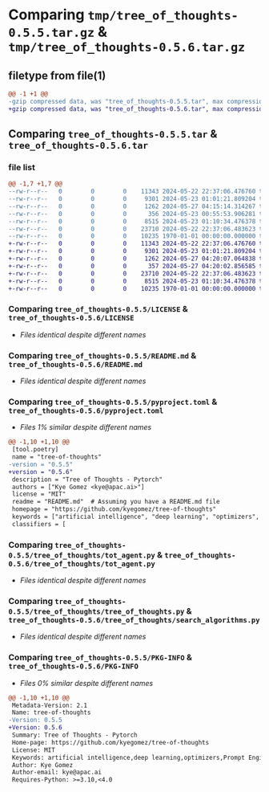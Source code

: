 # Comparing `tmp/tree_of_thoughts-0.5.5.tar.gz` & `tmp/tree_of_thoughts-0.5.6.tar.gz`

## filetype from file(1)

```diff
@@ -1 +1 @@
-gzip compressed data, was "tree_of_thoughts-0.5.5.tar", max compression
+gzip compressed data, was "tree_of_thoughts-0.5.6.tar", max compression
```

## Comparing `tree_of_thoughts-0.5.5.tar` & `tree_of_thoughts-0.5.6.tar`

### file list

```diff
@@ -1,7 +1,7 @@
--rw-r--r--   0        0        0    11343 2024-05-22 22:37:06.476760 tree_of_thoughts-0.5.5/LICENSE
--rw-r--r--   0        0        0     9301 2024-05-23 01:01:21.809204 tree_of_thoughts-0.5.5/README.md
--rw-r--r--   0        0        0     1262 2024-05-27 04:15:14.314267 tree_of_thoughts-0.5.5/pyproject.toml
--rw-r--r--   0        0        0      356 2024-05-23 00:55:53.906281 tree_of_thoughts-0.5.5/tree_of_thoughts/__init__.py
--rw-r--r--   0        0        0     8515 2024-05-23 01:10:34.476378 tree_of_thoughts-0.5.5/tree_of_thoughts/tot_agent.py
--rw-r--r--   0        0        0    23710 2024-05-22 22:37:06.483623 tree_of_thoughts-0.5.5/tree_of_thoughts/tree_of_thoughts.py
--rw-r--r--   0        0        0    10235 1970-01-01 00:00:00.000000 tree_of_thoughts-0.5.5/PKG-INFO
+-rw-r--r--   0        0        0    11343 2024-05-22 22:37:06.476760 tree_of_thoughts-0.5.6/LICENSE
+-rw-r--r--   0        0        0     9301 2024-05-23 01:01:21.809204 tree_of_thoughts-0.5.6/README.md
+-rw-r--r--   0        0        0     1262 2024-05-27 04:20:07.064838 tree_of_thoughts-0.5.6/pyproject.toml
+-rw-r--r--   0        0        0      357 2024-05-27 04:20:02.856585 tree_of_thoughts-0.5.6/tree_of_thoughts/__init__.py
+-rw-r--r--   0        0        0    23710 2024-05-22 22:37:06.483623 tree_of_thoughts-0.5.6/tree_of_thoughts/search_algorithms.py
+-rw-r--r--   0        0        0     8515 2024-05-23 01:10:34.476378 tree_of_thoughts-0.5.6/tree_of_thoughts/tot_agent.py
+-rw-r--r--   0        0        0    10235 1970-01-01 00:00:00.000000 tree_of_thoughts-0.5.6/PKG-INFO
```

### Comparing `tree_of_thoughts-0.5.5/LICENSE` & `tree_of_thoughts-0.5.6/LICENSE`

 * *Files identical despite different names*

### Comparing `tree_of_thoughts-0.5.5/README.md` & `tree_of_thoughts-0.5.6/README.md`

 * *Files identical despite different names*

### Comparing `tree_of_thoughts-0.5.5/pyproject.toml` & `tree_of_thoughts-0.5.6/pyproject.toml`

 * *Files 1% similar despite different names*

```diff
@@ -1,10 +1,10 @@
 [tool.poetry]
 name = "tree-of-thoughts"
-version = "0.5.5"
+version = "0.5.6"
 description = "Tree of Thoughts - Pytorch"
 authors = ["Kye Gomez <kye@apac.ai>"]
 license = "MIT"
 readme = "README.md"  # Assuming you have a README.md file
 homepage = "https://github.com/kyegomez/tree-of-thoughts"
 keywords = ["artificial intelligence", "deep learning", "optimizers", "Prompt Engineering"]
 classifiers = [
```

### Comparing `tree_of_thoughts-0.5.5/tree_of_thoughts/tot_agent.py` & `tree_of_thoughts-0.5.6/tree_of_thoughts/tot_agent.py`

 * *Files identical despite different names*

### Comparing `tree_of_thoughts-0.5.5/tree_of_thoughts/tree_of_thoughts.py` & `tree_of_thoughts-0.5.6/tree_of_thoughts/search_algorithms.py`

 * *Files identical despite different names*

### Comparing `tree_of_thoughts-0.5.5/PKG-INFO` & `tree_of_thoughts-0.5.6/PKG-INFO`

 * *Files 0% similar despite different names*

```diff
@@ -1,10 +1,10 @@
 Metadata-Version: 2.1
 Name: tree-of-thoughts
-Version: 0.5.5
+Version: 0.5.6
 Summary: Tree of Thoughts - Pytorch
 Home-page: https://github.com/kyegomez/tree-of-thoughts
 License: MIT
 Keywords: artificial intelligence,deep learning,optimizers,Prompt Engineering
 Author: Kye Gomez
 Author-email: kye@apac.ai
 Requires-Python: >=3.10,<4.0
```

